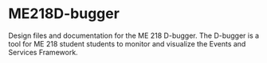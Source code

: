 # ME218D-bugger
Design files and documentation for the ME 218 D-bugger. The D-bugger is a tool for ME 218 student students to monitor and visualize the Events and Services Framework.

